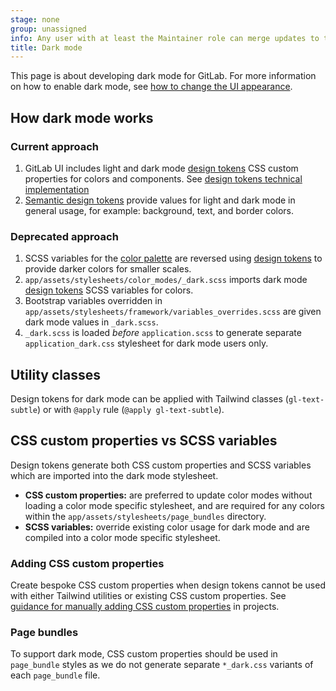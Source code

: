 ```yaml
---
stage: none
group: unassigned
info: Any user with at least the Maintainer role can merge updates to this content. For details, see https://docs.gitlab.com/ee/development/development_processes.html#development-guidelines-review.
title: Dark mode
---
```


This page is about developing dark mode for GitLab. For more information on how to enable dark mode, see [how to change the UI appearance](../../user/profile/preferences.md#change-the-appearance).

## How dark mode works

### Current approach

1. GitLab UI includes light and dark mode [design tokens](https://gitlab.com/gitlab-org/gitlab-ui/-/blob/main/doc/contributing/design_tokens.md) CSS custom properties for colors and components. See [design tokens technical implementation](https://design.gitlab.com/product-foundations/design-tokens-technical-implementation)
1. [Semantic design tokens](https://design.gitlab.com/product-foundations/design-tokens#semantic-design-tokens) provide values for light and dark mode in general usage, for example: background, text, and border colors.

### Deprecated approach

1. SCSS variables for the [color palette](https://design.gitlab.com/product-foundations/color) are reversed using [design tokens](https://gitlab.com/gitlab-org/gitlab-ui/-/blob/main/doc/contributing/design_tokens.md) to provide darker colors for smaller scales.
1. `app/assets/stylesheets/color_modes/_dark.scss` imports dark mode [design tokens](https://gitlab.com/gitlab-org/gitlab-ui/-/blob/main/doc/contributing/design_tokens.md) SCSS variables for colors.
1. Bootstrap variables overridden in `app/assets/stylesheets/framework/variables_overrides.scss` are given dark mode values in `_dark.scss`.
1. `_dark.scss` is loaded _before_ `application.scss` to generate separate `application_dark.css` stylesheet for dark mode users only.

## Utility classes

Design tokens for dark mode can be applied with Tailwind classes (`gl-text-subtle`) or with `@apply` rule (`@apply gl-text-subtle`).

## CSS custom properties vs SCSS variables

Design tokens generate both CSS custom properties and SCSS variables which are imported into the dark mode stylesheet.

- **CSS custom properties:** are preferred to update color modes without loading a color mode specific stylesheet, and are required for any colors within the `app/assets/stylesheets/page_bundles` directory.
- **SCSS variables:** override existing color usage for dark mode and are compiled into a color mode specific stylesheet.

### Adding CSS custom properties

Create bespoke CSS custom properties when design tokens cannot be used with either Tailwind utilities or existing CSS custom properties. See [guidance for manually adding CSS custom properties](https://design.gitlab.com/product-foundations/design-tokens-technical-implementation#bespoke-dark-mode-solutions) in projects.

### Page bundles

To support dark mode, CSS custom properties should be used in `page_bundle` styles as we do not generate separate
`*_dark.css` variants of each `page_bundle` file.
